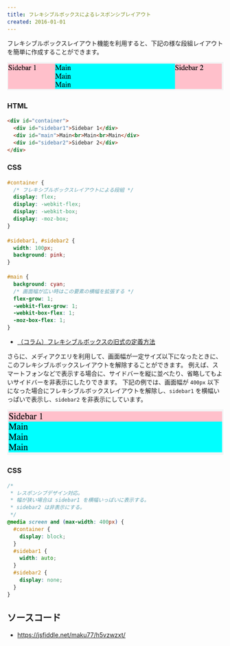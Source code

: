 ```yaml
---
title: フレキシブルボックスによるレスポンシブレイアウト
created: 2016-01-01
---
```


フレキシブルボックスレイアウト機能を利用すると、下記の様な段組レイアウトを簡単に作成することができます。

![flexible-box1.png](flexible-box1.png)

### HTML

```html
<div id="container">
  <div id="sidebar1">Sidebar 1</div>
  <div id="main">Main<br>Main<br>Main</div>
  <div id="sidebar2">Sidebar 2</div>
</div>
```

### CSS

```css
#container {
  /* フレキシブルボックスレイアウトによる段組 */
  display: flex;
  display: -webkit-flex;
  display: -webkit-box;
  display: -moz-box;
}

#sidebar1, #sidebar2 {
  width: 100px;
  background: pink;
}

#main {
  background: cyan;
  /* 画面幅が広い時はこの要素の横幅を拡張する */
  flex-grow: 1;
  -webkit-flex-grow: 1;
  -webkit-box-flex: 1;
  -moz-box-flex: 1;
}
```

* [（コラム）フレキシブルボックスの旧式の定義方法](flexible-box-old.html)

さらに、メディアクエリを利用して、画面幅が一定サイズ以下になったときに、このフレキシブルボックスレイアウトを解除することができます。
例えば、スマートフォンなどで表示する場合に、サイドバーを縦に並べたり、省略してもよいサイドバーを非表示にしたりできます。
下記の例では、画面幅が `400px` 以下になった場合にフレキシブルボックスレイアウトを解除し、`sidebar1` を横幅いっぱいで表示し、`sidebar2` を非表示にしています。

![flexible-box2.png](flexible-box2.png)

### CSS

```css
/*
 * レスポンシブデザイン対応。
 * 幅が狭い場合は sidebar1 を横幅いっぱいに表示する。
 * sidebar2 は非表示にする。
 */
@media screen and (max-width: 400px) {
  #container {
    display: block;
  }
  #sidebar1 {
    width: auto;
  }
  #sidebar2 {
    display: none;
  }
}
```

ソースコード
----

* https://jsfiddle.net/maku77/h5vzwzxt/

